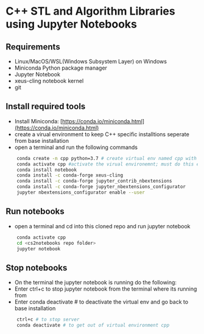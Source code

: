 # C++ STL and Algorithm Libraries using Jupyter Notebooks

## Requirements

- Linux/MacOS/WSL(Windows Subsystem Layer) on Windows
- Miniconda Python package manager
- Jupyter Notebook
- xeus-cling notebook kernel
- git

## Install required tools

- Install Miniconda: [https://conda.io/miniconda.html](https://conda.io/miniconda.html)
- create a virual environment to keep C++ specific installtions seperate from base installation
- open a terminal and run the following commands

```bash
    conda create -n cpp python=3.7 # create virtual env named cpp with Python3.7 support
    conda activate cpp #activate the virual environemnt; must do this everytime to run the notebook
    conda install notebook
    conda install -c conda-forge xeus-cling
    conda install -c conda-forge jupyter_contrib_nbextensions
    conda install -c conda-forge jupyter_nbextensions_configurator
    jupyter nbextensions_configurator enable --user
```

## Run notebooks

- open a terminal and cd into this cloned repo and run jupyter notebook

```bash
    conda activate cpp
    cd <cs2notebooks repo folder>
    jupyter notebook
```

## Stop notebooks
- On the terminal the jupyter notebook is running do the following:
- Enter ctrl+c to stop jupyter notebook from the terminal where its running from
- Enter conda deactivate # to deactivate the virtual env and go back to base installation
```bash
    ctrl+c # to stop server
    conda deactivate # to get out of virtual environment cpp
```